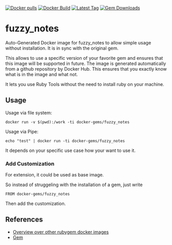 [![Docker pulls](https://img.shields.io/docker/pulls/rubygem/fuzzy_notes.svg)](https://hub.docker.com/r/rubygem/fuzzy_notes/)
[![Docker Build](https://img.shields.io/docker/automated/rubygem/fuzzy_notes.svg)](https://hub.docker.com/r/rubygem/fuzzy_notes/)
[![Latest Tag](https://img.shields.io/github/tag/docker-rubygem/fuzzy_notes.svg)](https://hub.docker.com/r/rubygem/fuzzy_notes/)
[![Gem Downloads](https://img.shields.io/gem/dt/fuzzy_notes.svg)](https://rubygems.org/gems/fuzzy_notes/)
# fuzzy_notes

Auto-Generated Docker image for fuzzy_notes to allow simple usage without installation.
It is in sync with the original gem.

This allows to use a specific version of your favorite gem and ensures that this image will be supported in future.
The image is generated automatically from a github repository by Docker Hub.
This ensures that you exactly know what is in the image and what not.

It lets you use Ruby Tools without the need to install ruby on your machine.

## Usage

Usage via file system:

`docker run -v $(pwd):/work -ti docker-gems/fuzzy_notes`

Usage via Pipe:

`echo "test" | docker run -ti docker-gems/fuzzy_notes`

It depends on your specific use case how your want to use it.

### Add Customization

For extension, it could be used as base image.

So instead of struggeling with the installation of a gem, just write

`FROM docker-gems/fuzzy_notes`

Then add the customization.

## References

 - [Overview over other rubygem docker images](https://github.com/thinkbot/docker-rubygem)
 - [Gem](https://rubygems.org/gems/fuzzy_notes/)
